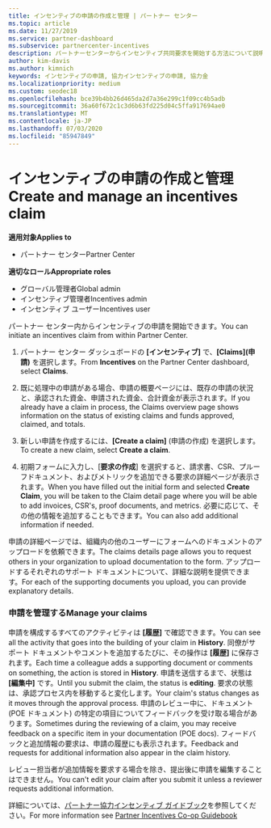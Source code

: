 ```yaml
---
title: インセンティブの申請の作成と管理 | パートナー センター
ms.topic: article
ms.date: 11/27/2019
ms.service: partner-dashboard
ms.subservice: partnercenter-incentives
description: パートナーセンターからインセンティブ共同要求を開始する方法について説明します。 申請を構成するすべてのアクティビティは履歴で確認できます。
author: kim-davis
ms.author: kimnich
keywords: インセンティブの申請, 協力インセンティブの申請, 協力金
ms.localizationpriority: medium
ms.custom: seodec18
ms.openlocfilehash: bce39b4bb26d465da2d7a36e299c1f09cc4b5adb
ms.sourcegitcommit: 36a60f672c1c3d6b63fd225d04c5ffa917694ae0
ms.translationtype: MT
ms.contentlocale: ja-JP
ms.lasthandoff: 07/03/2020
ms.locfileid: "85947849"
---
```

# <a name="create-and-manage-an-incentives-claim"></a><span data-ttu-id="a95c3-105">インセンティブの申請の作成と管理</span><span class="sxs-lookup"><span data-stu-id="a95c3-105">Create and manage an incentives claim</span></span>

<span data-ttu-id="a95c3-106">**適用対象**</span><span class="sxs-lookup"><span data-stu-id="a95c3-106">**Applies to**</span></span>
- <span data-ttu-id="a95c3-107">パートナー センター</span><span class="sxs-lookup"><span data-stu-id="a95c3-107">Partner Center</span></span>

<span data-ttu-id="a95c3-108">**適切なロール**</span><span class="sxs-lookup"><span data-stu-id="a95c3-108">**Appropriate roles**</span></span>

- <span data-ttu-id="a95c3-109">グローバル管理者</span><span class="sxs-lookup"><span data-stu-id="a95c3-109">Global admin</span></span>
- <span data-ttu-id="a95c3-110">インセンティブ管理者</span><span class="sxs-lookup"><span data-stu-id="a95c3-110">Incentives admin</span></span>
- <span data-ttu-id="a95c3-111">インセンティブ ユーザー</span><span class="sxs-lookup"><span data-stu-id="a95c3-111">Incentives user</span></span>

<span data-ttu-id="a95c3-112">パートナー センター内からインセンティブの申請を開始できます。</span><span class="sxs-lookup"><span data-stu-id="a95c3-112">You can initiate an incentives claim from within Partner Center.</span></span> 

1. <span data-ttu-id="a95c3-113">パートナー センター ダッシュボードの **[インセンティブ]** で、**[Claims]\(申請\)** を選択します。</span><span class="sxs-lookup"><span data-stu-id="a95c3-113">From **Incentives** on the Partner Center dashboard, select **Claims**.</span></span>

2.  <span data-ttu-id="a95c3-114">既に処理中の申請がある場合、申請の概要ページには、既存の申請の状況と、承認された資金、申請された資金、合計資金が表示されます。</span><span class="sxs-lookup"><span data-stu-id="a95c3-114">If you already have a claim in process, the Claims overview page shows information on the status of existing claims and funds approved, claimed, and totals.</span></span>

3.  <span data-ttu-id="a95c3-115">新しい申請を作成するには、**[Create a claim]** (申請の作成) を選択します。</span><span class="sxs-lookup"><span data-stu-id="a95c3-115">To create a new claim, select **Create a claim**.</span></span>

4.  <span data-ttu-id="a95c3-116">初期フォームに入力し、[**要求の作成**] を選択すると、請求書、CSR、プルーフドキュメント、およびメトリックを追加できる要求の詳細ページが表示されます。</span><span class="sxs-lookup"><span data-stu-id="a95c3-116">When you have filled out the initial form and selected **Create Claim**, you will be taken to the Claim detail page where you will be able to add invoices, CSR's, proof documents, and metrics.</span></span> <span data-ttu-id="a95c3-117">必要に応じて、その他の情報を追加することもできます。</span><span class="sxs-lookup"><span data-stu-id="a95c3-117">You can also add additional information if needed.</span></span>

<span data-ttu-id="a95c3-118">申請の詳細ページでは、組織内の他のユーザーにフォームへのドキュメントのアップロードを依頼できます。</span><span class="sxs-lookup"><span data-stu-id="a95c3-118">The claims details page allows you to request others in your organization to upload documentation to the form.</span></span> <span data-ttu-id="a95c3-119">アップロードするそれぞれのサポート ドキュメントについて、詳細な説明を提供できます。</span><span class="sxs-lookup"><span data-stu-id="a95c3-119">For each of the supporting documents you upload, you can provide explanatory details.</span></span> 

### <a name="manage-your-claims"></a><span data-ttu-id="a95c3-120">申請を管理する</span><span class="sxs-lookup"><span data-stu-id="a95c3-120">Manage your claims</span></span>

<span data-ttu-id="a95c3-121">申請を構成するすべてのアクティビティは **[履歴]** で確認できます。</span><span class="sxs-lookup"><span data-stu-id="a95c3-121">You can see all the activity that goes into the building of your claim in **History**.</span></span> <span data-ttu-id="a95c3-122">同僚がサポート ドキュメントやコメントを追加するたびに、その操作は **[履歴]** に保存されます。</span><span class="sxs-lookup"><span data-stu-id="a95c3-122">Each time a colleague adds a supporting document or comments on something, the action is stored in **History**.</span></span> <span data-ttu-id="a95c3-123">申請を送信するまで、状態は **[編集中]** です。</span><span class="sxs-lookup"><span data-stu-id="a95c3-123">Until you submit the claim, the status is **editing**.</span></span> <span data-ttu-id="a95c3-124">要求の状態は、承認プロセス内を移動すると変化します。</span><span class="sxs-lookup"><span data-stu-id="a95c3-124">Your claim's status changes as it moves through the approval process.</span></span> <span data-ttu-id="a95c3-125">申請のレビュー中に、ドキュメント (POE ドキュメント) の特定の項目についてフィードバックを受け取る場合があります。</span><span class="sxs-lookup"><span data-stu-id="a95c3-125">Sometimes during the reviewing of a claim, you may receive feedback on a specific item in your documentation (POE docs).</span></span> <span data-ttu-id="a95c3-126">フィードバックと追加情報の要求は、申請の履歴にも表示されます。</span><span class="sxs-lookup"><span data-stu-id="a95c3-126">Feedback and requests for additional information also appear in the claim history.</span></span> 

<span data-ttu-id="a95c3-127">レビュー担当者が追加情報を要求する場合を除き、提出後に申請を編集することはできません。</span><span class="sxs-lookup"><span data-stu-id="a95c3-127">You can't edit your claim after you submit it unless a reviewer requests additional information.</span></span>

<span data-ttu-id="a95c3-128">詳細については、[パートナー協力インセンティブ ガイドブック](https://assets.microsoft.com/coop-guidebook.pdf)を参照してください。</span><span class="sxs-lookup"><span data-stu-id="a95c3-128">For more information see [Partner Incentives Co-op Guidebook](https://assets.microsoft.com/coop-guidebook.pdf)</span></span>
